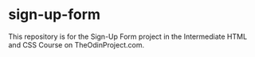 # sign-up-form

This repository is for the Sign-Up Form project in the Intermediate HTML and CSS Course on TheOdinProject.com.